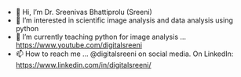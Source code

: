 - 👋 Hi, I’m Dr. Sreenivas Bhattiprolu (Sreeni)
- 👀 I’m interested in scientific image analysis and data analysis using python
- 🌱 I’m currently teaching python for image analysis ... https://www.youtube.com/digitalsreeni
- 📫 How to reach me ... @digitalsreeni on social media. On LinkedIn: https://www.linkedin.com/in/digitalsreeni/

<!---
bnsreenu/bnsreenu is a ✨ special ✨ repository because its `README.md` (this file) appears on your GitHub profile.
You can click the Preview link to take a look at your changes.
--->
